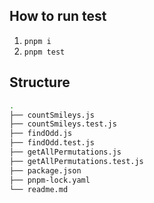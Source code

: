 ## How to run test

1. `pnpm i`
2. `pnpm test`

## Structure

```sh
.
├── countSmileys.js
├── countSmileys.test.js
├── findOdd.js
├── findOdd.test.js
├── getAllPermutations.js
├── getAllPermutations.test.js
├── package.json
├── pnpm-lock.yaml
└── readme.md
```
